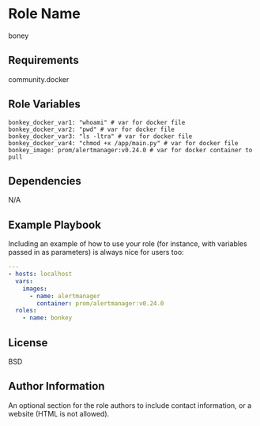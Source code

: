 Role Name
=========

boney

Requirements
------------

community.docker

Role Variables
--------------

```code
bonkey_docker_var1: "whoami" # var for docker file
bonkey_docker_var2: "pwd" # var for docker file
bonkey_docker_var3: "ls -ltra" # var for docker file
bonkey_docker_var4: "chmod +x /app/main.py" # var for docker file
bonkey_image: prom/alertmanager:v0.24.0 # var for docker container to pull
```

Dependencies
------------

N/A

Example Playbook
----------------

Including an example of how to use your role (for instance, with variables
passed in as parameters) is always nice for users too:

  ```yaml
  ---
  - hosts: localhost
    vars:
      images:
        - name: alertmanager
          container: prom/alertmanager:v0.24.0
    roles:
      - name: bonkey
  ```

License
-------

BSD

Author Information
------------------

An optional section for the role authors to include contact information, or a
website (HTML is not allowed).
